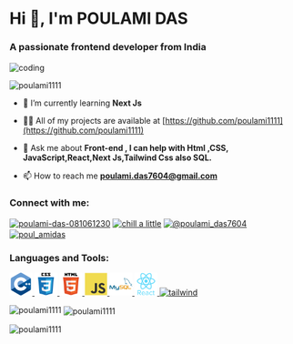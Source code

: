 
<h1 align="left">Hi 👋, I'm POULAMI DAS</h1>
<h3 align="left">A passionate frontend developer from India</h3>
<img align="center" alt="coding" width="480" src="https://media.tenor.com/hE0T8D0GpXsAAAAC/joinblink-blink.gif">

<p align="left"> <img src="https://komarev.com/ghpvc/?username=poulami1111&label=Profile%20views&color=0e75b6&style=flat" alt="poulami1111" /> </p>

- 🌱 I’m currently learning **Next Js**

- 👨‍💻 All of my projects are available at [https://github.com/poulami1111](https://github.com/poulami1111)

- 💬 Ask me about **Front-end , I can help with Html ,CSS, JavaScript,React,Next Js,Tailwind Css also SQL.**

- 📫 How to reach me **poulami.das7604@gmail.com**

<h3 align="left">Connect with me:</h3>
<p align="left">
<a href="https://linkedin.com/in/poulami-das-081061230" target="blank"><img align="center" src="https://raw.githubusercontent.com/rahuldkjain/github-profile-readme-generator/master/src/images/icons/Social/linked-in-alt.svg" alt="poulami-das-081061230" height="30" width="40" /></a>
<a href="https://www.youtube.com/c/chill a little" target="blank"><img align="center" src="https://raw.githubusercontent.com/rahuldkjain/github-profile-readme-generator/master/src/images/icons/Social/youtube.svg" alt="chill a little" height="30" width="40" /></a>
<a href="https://www.hackerrank.com/@poulami_das7604" target="blank"><img align="center" src="https://raw.githubusercontent.com/rahuldkjain/github-profile-readme-generator/master/src/images/icons/Social/hackerrank.svg" alt="@poulami_das7604" height="30" width="40" /></a>
<a href="https://www.leetcode.com/poul_amidas" target="blank"><img align="center" src="https://raw.githubusercontent.com/rahuldkjain/github-profile-readme-generator/master/src/images/icons/Social/leet-code.svg" alt="poul_amidas" height="30" width="40" /></a>
</p>

<h3 align="left">Languages and Tools:</h3>
<p align="left"> <a href="https://www.w3schools.com/cpp/" target="_blank" rel="noreferrer"> <img src="https://raw.githubusercontent.com/devicons/devicon/master/icons/cplusplus/cplusplus-original.svg" alt="cplusplus" width="40" height="40"/> </a> <a href="https://www.w3schools.com/css/" target="_blank" rel="noreferrer"> <img src="https://raw.githubusercontent.com/devicons/devicon/master/icons/css3/css3-original-wordmark.svg" alt="css3" width="40" height="40"/> </a> <a href="https://www.w3.org/html/" target="_blank" rel="noreferrer"> <img src="https://raw.githubusercontent.com/devicons/devicon/master/icons/html5/html5-original-wordmark.svg" alt="html5" width="40" height="40"/> </a> <a href="https://developer.mozilla.org/en-US/docs/Web/JavaScript" target="_blank" rel="noreferrer"> <img src="https://raw.githubusercontent.com/devicons/devicon/master/icons/javascript/javascript-original.svg" alt="javascript" width="40" height="40"/> </a> <a href="https://www.mysql.com/" target="_blank" rel="noreferrer"> <img src="https://raw.githubusercontent.com/devicons/devicon/master/icons/mysql/mysql-original-wordmark.svg" alt="mysql" width="40" height="40"/> </a> <a href="https://reactjs.org/" target="_blank" rel="noreferrer"> <img src="https://raw.githubusercontent.com/devicons/devicon/master/icons/react/react-original-wordmark.svg" alt="react" width="40" height="40"/> </a> <a href="https://tailwindcss.com/" target="_blank" rel="noreferrer"> <img src="https://www.vectorlogo.zone/logos/tailwindcss/tailwindcss-icon.svg" alt="tailwind" width="40" height="40"/> </a> </p>

<p><img align="left" src="https://github-readme-stats.vercel.app/api/top-langs?username=poulami1111&show_icons=true&locale=en&layout=compact" alt="poulami1111" /></p>

<p>&nbsp;<img align="center" src="https://github-readme-stats.vercel.app/api?username=poulami1111&show_icons=true&locale=en" alt="poulami1111" /></p>

<p><img align="center" src="https://github-readme-streak-stats.herokuapp.com/?user=poulami1111&" alt="poulami1111" /></p>
